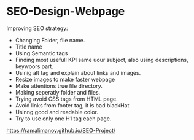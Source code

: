 # SEO-Design-Webpage
   Improving SEO strategy:
* Changing Folder, file name.
* Title name
* Using Semantic tags
* Finding most usefull KPI same uour subject, also using descriptions, keywoors part.
* Usinig alt tag and explain about links and images.
* Resize images to make faster webpage
* Make attentions true file directory.
* Making seperatly folder and files. 
* Trying avoid CSS tags from HTML page.
* Avoid links from footer tag, it is bad blackHat
* Usinng good and readable color.
* Try to use only one H1 tag each page.

https://ramalimanov.github.io/SEO-Project/